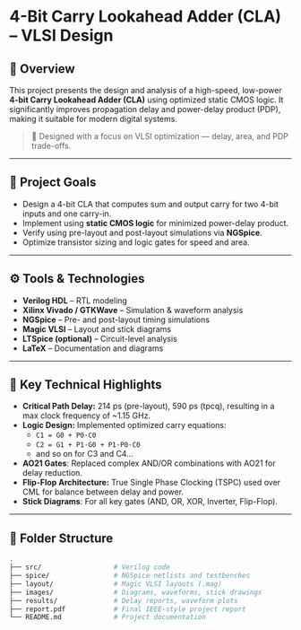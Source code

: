 # 4-Bit Carry Lookahead Adder (CLA) – VLSI Design

## 🧠 Overview

This project presents the design and analysis of a high-speed, low-power **4-bit Carry Lookahead Adder (CLA)** using optimized static CMOS logic. It significantly improves propagation delay and power-delay product (PDP), making it suitable for modern digital systems.

> 🔬 Designed with a focus on VLSI optimization — delay, area, and PDP trade-offs.

---

## 📌 Project Goals

- Design a 4-bit CLA that computes sum and output carry for two 4-bit inputs and one carry-in.
- Implement using **static CMOS logic** for minimized power-delay product.
- Verify using pre-layout and post-layout simulations via **NGSpice**.
- Optimize transistor sizing and logic gates for speed and area.

---

## ⚙️ Tools & Technologies

- **Verilog HDL** – RTL modeling
- **Xilinx Vivado / GTKWave** – Simulation & waveform analysis
- **NGSpice** – Pre- and post-layout timing simulations
- **Magic VLSI** – Layout and stick diagrams
- **LTSpice (optional)** – Circuit-level analysis
- **LaTeX** – Documentation and diagrams

---

## 🧪 Key Technical Highlights

- **Critical Path Delay:** 214 ps (pre-layout), 590 ps (tpcq), resulting in a max clock frequency of ~1.15 GHz.
- **Logic Design:** Implemented optimized carry equations:
  - `C1 = G0 + P0·C0`
  - `C2 = G1 + P1·G0 + P1·P0·C0`
  - and so on for C3 and C4...
- **AO21 Gates**: Replaced complex AND/OR combinations with AO21 for delay reduction.
- **Flip-Flop Architecture:** True Single Phase Clocking (TSPC) used over CML for balance between delay and power.
- **Stick Diagrams**: For all key gates (AND, OR, XOR, Inverter, Flip-Flop).

---

## 📂 Folder Structure

```bash
.
├── src/                  # Verilog code
├── spice/                # NGSpice netlists and testbenches
├── layout/               # Magic VLSI layouts (.mag)
├── images/               # Diagrams, waveforms, stick drawings
├── results/              # Delay reports, waveform plots
├── report.pdf            # Final IEEE-style project report
└── README.md             # Project documentation
